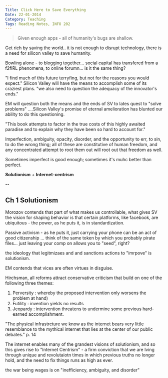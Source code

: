 ```yaml
--- 
Title: Click Here to Save Everything 
Date: 22-01-2014
Category: Teaching
Tags: Reading Notes, INFO 202
---
```


>Given enough apps - all of humanity's bugs are shallow. 

Get rich by saving the world.. it is not enough to disrupt technology, there is a need for silicon valley to save humanity. 

Bowling alone - to blogging together... social capital has transfered from a f2fIRL phenomena, to online forumn... is it the same thing?

"I find much of this future terryfing, but not for the reasons you would expect." Silicon Valley will have the means to accomplish some of its craziest plans. "we also need to question the adequacy of the innovator's ends."

EM will question both the means and the ends of SV to lates quest to "solve problems" ....Silicon Valley's promise of eternal amelioration has blunted our ability to do this questioning. 

"This book attempts to factor in the true costs of this highly awaited paradise and to explain why they have been so hard to account for."

Imperfection, ambiguity, opacity, disorder, and the opportunity to err, to sin, to do the wrong thing; all of these are constitutive of human freedom, and any concentrated attempt to root them out will root out that freedom as well. 

Sometimes imperfect is good enough; sometimes it's muhc better than perfect. 

**Solutionism** + **Internet-centrism**

--

## Ch 1 Solutionism 

Morozov contends that part of what makes us controllable, what gives SV the vision for shaping behavior is that certain platforms, like facebook, are ubiquitous - the power, as he puts it, is in standardization. 

Passive activism - as he puts it, just carrying your phone can be an act of good citizenship ... think of the same token by which you probably pirate files... just leaving your comp on allows you to "seed", right?

the ideology that legitmizaes and and sanctions actions to "imrpove" is solutionism. 

EM contends that vices are often virtues in disguise. 

Hirchsman, all reforms attract conservative criticism that build on one of the following three themes: 
1. Perversity : whereby the proposed intervention only worsens the problem at hand)
2. Futility : invention yields no results
3. Jeopardy : intervention threatens to undermine some previous hard-earned accomplishment. 


"The physical infrastrcture we know as the internet bears very little resemblance to the mythical internet that lies at the center of our public debates." p. 14

The internet enables many of the grandest visions of solutionism, and so this gives rise to "Internet Centrism" - a firm conviction that we are lving through unique and revolutaiotn times in which previous truths no longer hold, and the need to fix things runs as high as ever. 

the war being wages is on "inefficiency, ambiguity, and disorder" 




